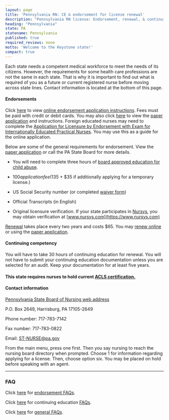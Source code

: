 ```yaml
---
layout: page
title: 'Pennsylvania RN: CE & endorsement for license renewal'
description: "Pennsylvania RN license: Endorsement, renewal, & continuing ed. Stay compliant & advance your career."
heading: "Pennsylvania"
state: PA
statename: Pennsylvania
published: true
required_reviews: none
motto: 'Welcome to the Keystone state!'
compact: true
---
```


Each state needs a competent medical workforce to meet the needs of its citizens. However, the requirements for some health care professions are not the same in each state. That is why it is important to find out what is required of you as a future or current registered nurse before moving across state lines. Contact information is located at the bottom of this page.

#### Endorsements

Click [here](https://www.pa.gov/content/dam/copapwp-pagov/en/dos/department-and-offices/bpoa/nursing/Online-Instr-Grad-Exam-GTPP-02.28.23.pdf) to view [online endorsement application instructions](https://www.pa.gov/content/dam/copapwp-pagov/en/dos/department-and-offices/bpoa/nursing/Online-Instr-Grad-Exam-GTPP-02.28.23.pdf). Fees must be paid with credit or debit cards. You may also click [here](https://www.pa.gov/content/dam/copapwp-pagov/en/dos/programs/professional-licensing/applications-and-forms/Online%20Endorsement%20Combined%20Instructions.pdf) to view the [paper application](https://www.pa.gov/content/dam/copapwp-pagov/en/dos/programs/professional-licensing/applications-and-forms/Online%20Endorsement%20Combined%20Instructions.pdf) and instructions. Foreign educated nurses may need to complete the [Application for Licensure by Endorsement with Exam for Internationally Educated Practical Nurses](https://www.pa.gov/content/dam/copapwp-pagov/en/dos/programs/professional-licensing/applications-and-forms/Endorsement_Out_of_State.pdf). You may use this as a guide for the online application.

Below are some of the general requirements for endorsement. View the [paper application](https://www.pa.gov/content/dam/copapwp-pagov/en/dos/programs/professional-licensing/applications-and-forms/Online%20Endorsement%20Combined%20Instructions.pdf) or call the PA State Board for more details.

- You will need to complete three hours of [board approved education for child abuse](https://www.pa.gov/en/agencies/dos/resources/professional-licensing-resources/act-31.html).

- $100 application fee ($135 + $35 if additionally applying for a temporary license.)

- US Social Security number (or completed [waiver form](https://www.pa.gov/content/dam/copapwp-pagov/en/dos/programs/professional-licensing/applications-and-forms/SSN%20Waiver%20Form.pdf))

- Official Transcripts (in English)

- Original licensure verification. If your state participates in [Nursys](https://www.nursys.com), you may obtain verification at [www.nursys.com](https://www.nursys.com)

[Renewal](https://www.pa.gov/en/agencies/dos/department-and-offices/bpoa/boards-commissions/nursing/renewal-information.html) takes place every two years and costs $65. You may [renew online](https://www.pals.pa.gov/) or using the [paper application](https://www.pals.pa.gov).

#### Continuing competency

You will have to take 30 hours of continuing education for renewal. You will not have to submit your continuing education documentation unless you are selected for an audit. Keep your documentation for at least five years.

#### This state requires nurses to hold current [ACLS certification.](https://www.acls.net/pennsylvania-acls-pals-bls)

#### Contact information

[Pennsylvania State Board of Nursing web address](https://www.pa.gov/en/agencies/dos/department-and-offices/bpoa/boards-commissions/nursing.html)

P.O. Box 2649, Harrisburg, PA 17105-2649

Phone number: 717-783-7142

Fax number: 717-783-0822

Email: [ST-NURSE@pa.gov](mailto:ST-NURSE@pa.gov?subject=License%20renewals%20and%20endorsements&body=Hi%2C%0A%0AI%20was%20on%20the%20ACLS%20Training%20Center%20website%20RNMobility.com%20and%20read%20that%20I%20can%20send%20my%20questions%20for%20the%20Pennsylvania%20State%20Board%20of%20Nursing%20here.)

From the main menu, press one first. Then you say nursing to reach the nursing board directory when prompted. Choose 1 for information regarding applying for a license. Then, choose option six. You may be placed on hold before speaking with an agent.

* * * * *

### FAQ

Click [here](https://www.pa.gov/content/dam/copapwp-pagov/en/dos/programs/professional-licensing/applications-and-forms/FAQs%20for%20End%20TPP.pdf) for [endorsement FAQs](https://www.pa.gov/content/dam/copapwp-pagov/en/dos/programs/professional-licensing/applications-and-forms/FAQs%20for%20End%20TPP.pdf).

Click [here](https://www.pa.gov/content/dam/copapwp-pagov/en/dos/programs/professional-licensing/applications-and-forms/FAQ%20RNce.pdf) for continuing education [FAQs](https://www.pa.gov/content/dam/copapwp-pagov/en/dos/programs/professional-licensing/applications-and-forms/FAQ%20RNce.pdf).

Click [here](https://www.pa.gov/en/agencies/dos/department-and-offices/bpoa/boards-commissions/nursing.html) for [general FAQs](https://www.pa.gov/en/agencies/dos/department-and-offices/bpoa/boards-commissions/nursing.html).
